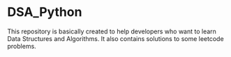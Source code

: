# DSA_Python
This repository is basically created to help developers who want to learn Data Structures and Algorithms.
It also contains solutions to some leetcode problems.
